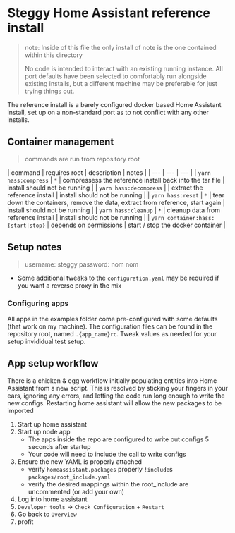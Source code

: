 # Steggy Home Assistant reference install

> note: Inside of this file the only install of note is the one contained within this directory
>
> No code is intended to interact with an existing running instance.
> All port defaults have been selected to comfortably run alongside existing installs, but a different machine may be preferable for just trying things out.

The reference install is a barely configured docker based Home Assistant install, set up on a non-standard port as to not conflict with any other installs.

## Container management

> commands are run from repository root

| command | requires root | description | notes |
| --- | --- | --- |
| `yarn hass:compress` | `*` | compressess the reference install back into the tar file | install should not be running |
| `yarn hass:decompress` |  | extract the reference install | install should not be running |
| `yarn hass:reset` | `*` | tear down the containers, remove the data, extract from reference, start again | install should not be running |
| `yarn hass:cleanup` | `*` | cleanup data from reference install |  install should not be running |
| `yarn container:hass:{start|stop}` | depends on permissions | start / stop the docker container |

## Setup notes

> username: steggy
> password: nom nom

- Some additional tweaks to the `configuration.yaml` may be required if you want a reverse proxy in the mix

### Configuring apps

All apps in the examples folder come pre-configured with some defaults (that work on my machine).
The configuration files can be found in the repository root, named `.{app_name}rc`.
Tweak values as needed for your setup invididual test setup.

## App setup workflow

There is a chicken & egg workflow initially populating entities into Home Assistant from a new script.
This is resolved by sticking your fingers in your ears, ignoring any errors, and letting the code run long enough to write the new configs.
Restarting home assistant will allow the new packages to be imported

1) Start up home assistant
2) Start up node app
   - The apps inside the repo are configured to write out configs 5 seconds after startup
   - Your code will need to include the call to write configs
3) Ensure the new YAML is properly attached
   - verify `homeassistant.packages` properly `!include`s `packages/root_include.yaml`
   - verify the desired mappings within the root_include are uncommented (or add your own)
4) Log into home assistant
5) `Developer tools` -> `Check Configuration` + `Restart`
6) Go back to `Overview`
7) profit

